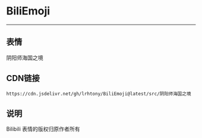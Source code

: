 
# BiliEmoji
---
## 表情
阴阳师海国之境
## CDN链接
```
https://cdn.jsdelivr.net/gh/lrhtony/BiliEmoji@latest/src/阴阳师海国之境
```
## 说明
Bilibili 表情的版权归原作者所有
